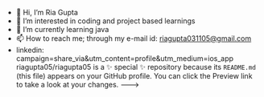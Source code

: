 - 👋 Hi, I’m Ria Gupta
- 👀 I’m interested in coding and project based learnings
- 🌱 I’m currently learning java
- 📫 How to reach me; through my e-mail id: riagupta031105@gmail.com
- linkedin: campaign=share_via&utm_content=profile&utm_medium=ios_app
riagupta05/riagupta05 is a ✨ special ✨ repository because its `README.md` (this file) appears on your GitHub profile.
You can click the Preview link to take a look at your changes.
--->
